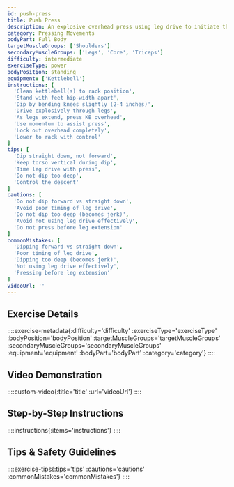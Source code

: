 ```yaml
---
id: push-press
title: Push Press
description: An explosive overhead press using leg drive to initiate the movement, allowing heavier loads than strict pressing while developing power transfer from lower to upper body.
category: Pressing Movements
bodyPart: Full Body
targetMuscleGroups: ['Shoulders']
secondaryMuscleGroups: ['Legs', 'Core', 'Triceps']
difficulty: intermediate
exerciseType: power
bodyPosition: standing
equipment: ['Kettlebell']
instructions: [
  'Clean kettlebell(s) to rack position',
  'Stand with feet hip-width apart',
  'Dip by bending knees slightly (2-4 inches)',
  'Drive explosively through legs',
  'As legs extend, press KB overhead',
  'Use momentum to assist press',
  'Lock out overhead completely',
  'Lower to rack with control'
]
tips: [
  'Dip straight down, not forward',
  'Keep torso vertical during dip',
  'Time leg drive with press',
  'Do not dip too deep',
  'Control the descent'
]
cautions: [
  'Do not dip forward vs straight down',
  'Avoid poor timing of leg drive',
  'Do not dip too deep (becomes jerk)',
  'Avoid not using leg drive effectively',
  'Do not press before leg extension'
]
commonMistakes: [
  'Dipping forward vs straight down',
  'Poor timing of leg drive',
  'Dipping too deep (becomes jerk)',
  'Not using leg drive effectively',
  'Pressing before leg extension'
]
videoUrl: ''
---
```


## Exercise Details

::::exercise-metadata{:difficulty='difficulty' :exerciseType='exerciseType' :bodyPosition='bodyPosition' :targetMuscleGroups='targetMuscleGroups' :secondaryMuscleGroups='secondaryMuscleGroups' :equipment='equipment' :bodyPart='bodyPart' :category='category'}
::::

## Video Demonstration

::::custom-video{:title='title' :url='videoUrl'}
::::

## Step-by-Step Instructions

::::instructions{:items='instructions'}
::::

## Tips & Safety Guidelines

::::exercise-tips{:tips='tips' :cautions='cautions' :commonMistakes='commonMistakes'}
::::
